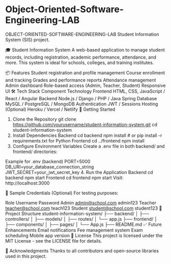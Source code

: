 # Object-Oriented-Software-Engineering-LAB
OBJECT-ORIENTED-SOFTWARE-ENGINEERING-LAB
Student Information System (SIS) project.

🎓 Student Information System
A web-based application to manage student records, including registration, academic performance, attendance, and more. This system is ideal for schools, colleges, and training institutes.

📦 Features
Student registration and profile management
Course enrollment and tracking
Grades and performance reports
Attendance management
Admin dashboard
Role-based access (Admin, Teacher, Student)
Responsive UI
🛠️ Tech Stack
Component	Technology
Frontend	HTML, CSS, JavaScript / React / Angular
Backend	Node.js / Django / PHP / Java Spring
Database	MySQL / PostgreSQL / MongoDB
Authentication	JWT / Sessions
Hosting	(Optional) Heroku / Vercel / Netlify
🚀 Getting Started
1. Clone the Repository
git clone https://github.com/yourusername/student-information-system.git
cd student-information-system
2. Install Dependencies
Backend
cd backend
npm install      # or pip install -r requirements.txt for Python
Frontend
cd ../frontend
npm install
3. Configure Environment Variables
Create a .env file in both backend/ and frontend/ directories:

Example for .env (backend)
PORT=5000
DB_URI=your_database_connection_string
JWT_SECRET=your_jwt_secret_key
4. Run the Application
Backend
cd backend
npm start
Frontend
cd frontend
npm start
Visit: http://localhost:3000

🧪 Sample Credentials (Optional)
For testing purposes:

Role	Username	Password
Admin	admin@school.com	admin123
Teacher	teacher@school.com	teach123
Student	student@school.com	student123
📁 Project Structure
student-information-system/
├── backend/
│   ├── controllers/
│   ├── models/
│   ├── routes/
│   └── app.js
├── frontend/
│   ├── components/
│   ├── pages/
│   └── App.js
├── README.md
✅ Future Enhancements
Email notifications
Fee management system
Exam scheduling
Mobile app version
📃 License
This project is licensed under the MIT License - see the LICENSE file for details.

🙌 Acknowledgments
Thanks to all contributors and open-source libraries used in this project.
